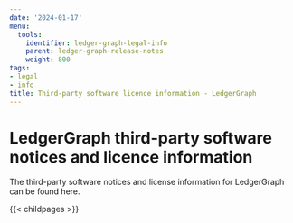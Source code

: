 ```yaml
---
date: '2024-01-17'
menu:
  tools:
    identifier: ledger-graph-legal-info
    parent: ledger-graph-release-notes
    weight: 800
tags:
- legal
- info
title: Third-party software licence information - LedgerGraph
---
```


# LedgerGraph third-party software notices and licence information

The third-party software notices and license information for LedgerGraph can be found here.

{{< childpages >}}